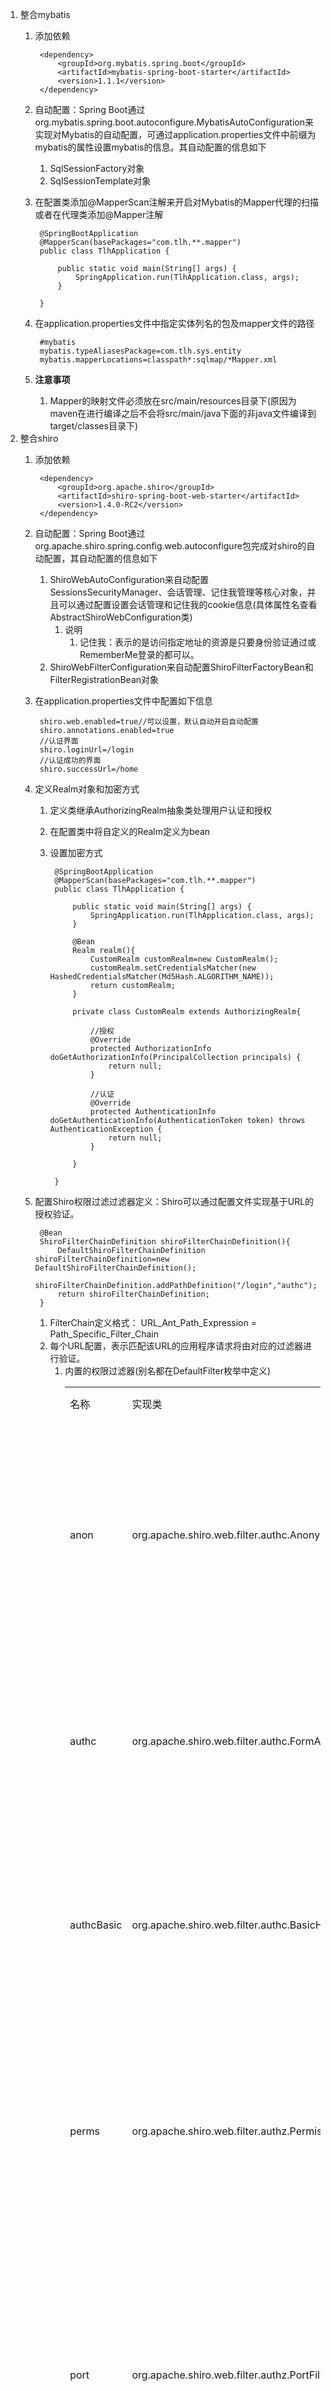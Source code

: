 1. 整合mybatis
	1. 添加依赖

			<dependency>
				<groupId>org.mybatis.spring.boot</groupId>
				<artifactId>mybatis-spring-boot-starter</artifactId>
				<version>1.1.1</version>
			</dependency>
	2. 自动配置：Spring Boot通过org.mybatis.spring.boot.autoconfigure.MybatisAutoConfiguration来实现对Mybatis的自动配置，可通过application.properties文件中前缀为mybatis的属性设置mybatis的信息。其自动配置的信息如下
		1. SqlSessionFactory对象
		2. SqlSessionTemplate对象
	3. 在配置类添加@MapperScan注解来开启对Mybatis的Mapper代理的扫描或者在代理类添加@Mapper注解
		
			@SpringBootApplication
			@MapperScan(basePackages="com.tlh.**.mapper")
			public class TlhApplication {
			
				public static void main(String[] args) {
					SpringApplication.run(TlhApplication.class, args);
				}
			
			}
	4. 在application.properties文件中指定实体列名的包及mapper文件的路径

			#mybatis
			mybatis.typeAliasesPackage=com.tlh.sys.entity
			mybatis.mapperLocations=classpath*:sqlmap/*Mapper.xml
	4. **注意事项**
		1. Mapper的映射文件必须放在src/main/resources目录下(原因为maven在进行编译之后不会将src/main/java下面的非java文件编译到target/classes目录下)
2. 整合shiro
	1. 添加依赖

			<dependency>
				<groupId>org.apache.shiro</groupId>
				<artifactId>shiro-spring-boot-web-starter</artifactId>
				<version>1.4.0-RC2</version>
			</dependency>
	2. 自动配置：Spring Boot通过org.apache.shiro.spring.config.web.autoconfigure包完成对shiro的自动配置，其自动配置的信息如下
		1. ShiroWebAutoConfiguration来自动配置SessionsSecurityManager、会话管理、记住我管理等核心对象，并且可以通过配置设置会话管理和记住我的cookie信息(具体属性名查看AbstractShiroWebConfiguration类)
			1. 说明
				1. 记住我：表示的是访问指定地址的资源是只要身份验证通过或RememberMe登录的都可以。
		2. ShiroWebFilterConfiguration来自动配置ShiroFilterFactoryBean和FilterRegistrationBean对象
	3. 在application.properties文件中配置如下信息

			shiro.web.enabled=true//可以设置，默认自动开启自动配置
			shiro.annotations.enabled=true
			//认证界面
			shiro.loginUrl=/login
			//认证成功的界面
			shiro.successUrl=/home
	4. 定义Realm对象和加密方式
		1. 定义类继承AuthorizingRealm抽象类处理用户认证和授权
		2. 在配置类中将自定义的Realm定义为bean
		3. 设置加密方式

				@SpringBootApplication
				@MapperScan(basePackages="com.tlh.**.mapper")
				public class TlhApplication {
				
					public static void main(String[] args) {
						SpringApplication.run(TlhApplication.class, args);
					}
				
					@Bean
					Realm realm(){
						CustomRealm customRealm=new CustomRealm();
						customRealm.setCredentialsMatcher(new HashedCredentialsMatcher(Md5Hash.ALGORITHM_NAME));
						return customRealm;
					}
					
					private class CustomRealm extends AuthorizingRealm{
				
						//授权
						@Override
						protected AuthorizationInfo doGetAuthorizationInfo(PrincipalCollection principals) {
							return null;
						}
				
						//认证
						@Override
						protected AuthenticationInfo doGetAuthenticationInfo(AuthenticationToken token) throws AuthenticationException {
							return null;
						}
						
					}
					
				}
	5. 配置Shiro权限过滤过滤器定义：Shiro可以通过配置文件实现基于URL的授权验证。

			@Bean
		    ShiroFilterChainDefinition shiroFilterChainDefinition(){
		        DefaultShiroFilterChainDefinition shiroFilterChainDefinition=new DefaultShiroFilterChainDefinition();
		        shiroFilterChainDefinition.addPathDefinition("/login","authc");
		        return shiroFilterChainDefinition;
		    }
		1. FilterChain定义格式： URL_Ant_Path_Expression = Path_Specific_Filter_Chain 
		2. 每个URL配置，表示匹配该URL的应用程序请求将由对应的过滤器进行验证。 
			1. 内置的权限过滤器(别名都在DefaultFilter枚举中定义)
				<table>
				    <tr>
				        <td>名称</td>
				        <td>实现类</td>
				        <td>说明</td>
				    </tr>
				    <tr>
				        <td>anon</td>
				        <td>org.apache.shiro.web.filter.authc.AnonymousFilter</td>
				        <td>不需要进行安全认证即可访问资源</td>
				    </tr>
				    <tr>
				        <td>authc</td>
				        <td>org.apache.shiro.web.filter.authc.FormAuthenticationFilter</td>
				        <td>需要进行认证才能访问资源</td>
				    </tr>
				    <tr>
				        <td>authcBasic</td>
				        <td>org.apache.shiro.web.filter.authc.BasicHttpAuthenticationFilter</td>
				        <td>需要进行认证才能访问资源</td>
				    </tr>
				    <tr>
				        <td>perms</td>
				        <td>org.apache.shiro.web.filter.authz.PermissionsAuthorizationFilter</td>
				        <td>需要当前用户具有该权限才能访问</td>
				    </tr>
				    <tr>
				        <td>port</td>
				        <td>org.apache.shiro.web.filter.authz.PortFilter</td>
				        <td>要求访问资源的端口必须为指定的端口</td>
				    </tr>
				    <tr>
				        <td>rest</td>
				        <td>org.apache.shiro.web.filter.authz.HttpMethodPermissionFilter</td>
				        <td>请求方法过滤</td>
				    </tr>
				    <tr>
				        <td>roles</td>
				        <td>org.apache.shiro.web.filter.authz.RolesAuthorizationFilter</td>
				        <td>需要当前用户具有该角色才能访问</td>
				    </tr>
				    <tr>
				        <td>ssl</td>
				        <td>org.apache.shiro.web.filter.authz.SslFilter</td>
				        <td>SSL认证过滤</td>
				    </tr>
				    <tr>
				        <td>user</td>
				        <td>org.apache.shiro.web.filter.authc.UserFilter</td>
				        <td>指定的用户可以访问(认证过并且记住我的)</td>
				    </tr>
				</table>
4. thymeleaf整合shiro：https://github.com/theborakompanioni/thymeleaf-extras-shiro
	1. 添加依赖：thymeleaf-extras-shiro

			<dependency>
	            <groupId>com.github.theborakompanioni</groupId>
	            <artifactId>thymeleaf-extras-shiro</artifactId>
	            <version>2.0.0</version>
	        </dependency>
		1. 说明(不同版本的区别)
			1. 2.0.0:
				1. Thymeleaf version 3.0.2.RELEASE
				2. Shiro version 1.3.2
			3. 1.2.1：
				1. Thymeleaf version 2.1.4
				2. Shiro version 1.2.4
			3. 1.1.0：
				1. Thymeleaf version 2.1.0
				2. Shiro version 1.2.2
			3. 1.0.2：
				1. Thymeleaf version 2.0.18
				2. Shiro version 1.2.2
			3. 1.0.1：
				1. Thymeleaf version 2.0.15
				2. Shiro version 1.2.1 
	3. 在shiro的配置类中添加方言Bean

			@Bean
		    ShiroDialect shiroDialect(){
		        return new ShiroDialect();
		    }
	2. 界面引入命名空间

			<html xmlns:th="http://www.thymeleaf.org"
     			  xmlns:shiro="http://www.pollix.at/thymeleaf/shiro">
	3. 标签:(可以查看引入包中的Shiro-Dialect.xml文件)
		1. guest tag

				<p shiro:guest="">
				  Please <a href="login.html">Login</a>
				</p>
		2. user tag

				<p shiro:user="">
				  Welcome back John! Not John? Click <a href="login.html">here<a> to login.
				</p>
		3. authenticated tag

				<a shiro:authenticated="" href="updateAccount.html">Update your contact information</a>
		4. notAuthenticated tag

				<p shiro:notAuthenticated="">
				  Please <a href="login.html">login</a> in order to update your credit card information.
				</p>
		5. principal tag

				<p>Hello, <span shiro:principal=""></span>, how are you today?</p>
				或者
				<p>Hello, <shiro:principal/>, how are you today?</p>
		6. hasRole tag

				<a shiro:hasRole="administrator" href="admin.html">Administer the system</a>
		7. lacksRole tag

				<p shiro:lacksRole="administrator">
				  Sorry, you are not allowed to administer the system.
				</p>
		8. hasAllRoles tag

				<p shiro:hasAllRoles="developer, project manager">
				  You are a developer and a project manager.
				</p>
		8. hasAnyRoles tag

				<p shiro:hasAnyRoles="developer, project manager, administrator">
				  You are a developer, project manager, or administrator.
				</p>
		9. hasPermission tag

			<a shiro:hasPermission="user:create" href="createUser.html">Create a new User</a>
		10. lacksPermission tag

				<p shiro:lacksPermission="user:delete">
				  Sorry, you are not allowed to delete user accounts.
				</p>
		11. hasAllPermissions tag

				<p shiro:hasAllPermissions="user:create, user:delete">
				  You can create and delete users.
				</p>
		12. hasAnyPermissions tag

				<p shiro:hasAnyPermissions="user:create, user:delete">
				  You can create or delete users.
				</p>